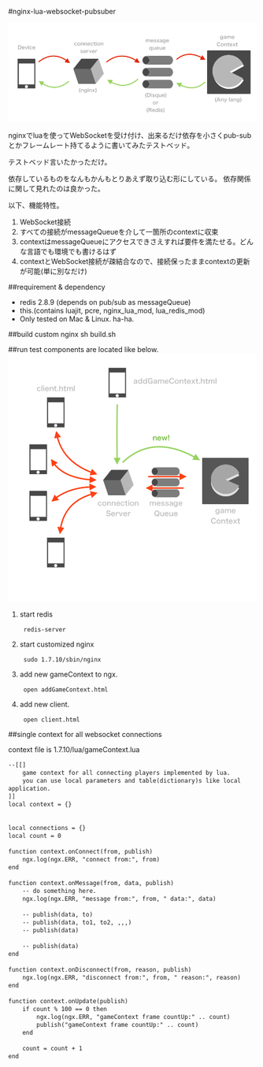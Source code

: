 #nginx-lua-websocket-pubsuber

![SS](/Doc/graph.png)

nginxでluaを使ってWebSocketを受け付け、出来るだけ依存を小さくpub-subとかフレームレート持てるように書いてみたテストベッド。

テストベッド言いたかっただけ。

依存しているものをなんもかんもとりあえず取り込む形にしている。
依存関係に関して見れたのは良かった。

以下、機能特性。

1. WebSocket接続
2. すべての接続がmessageQueueを介して一箇所のcontextに収束
3. contextはmessageQueueにアクセスできさえすれば要件を満たせる。どんな言語でも環境でも書けるはず
4. contextとWebSocket接続が疎結合なので、接続保ったままcontextの更新が可能(単に別なだけ)


##requirement & dependency
* redis 2.8.9 (depends on pub/sub as messageQueue)
* this.(contains luajit, pcre, nginx_lua_mod, lua_redis_mod)
* Only tested on Mac & Linux. ha-ha.
 
 
##build custom nginx
	sh build.sh

##run
test components are located like below.
![SS](/Doc/graph2.png)

1. start redis

		redis-server

1. start customized nginx
	
		sudo 1.7.10/sbin/nginx
	
1. add new gameContext to ngx.

		open addGameContext.html
	
1. add new client.

		open client.html
	


##single context for all websocket connections

context file is 1.7.10/lua/gameContext.lua

	--[[]
		game context for all connecting players implemented by lua.
		you can use local parameters and table(dictionary)s like local application.
	]]
	local context = {}


	local connections = {}
	local count = 0

	function context.onConnect(from, publish)
		ngx.log(ngx.ERR, "connect from:", from)
	end

	function context.onMessage(from, data, publish)
		-- do something here.
		ngx.log(ngx.ERR, "message from:", from, " data:", data)

		-- publish(data, to)
		-- publish(data, to1, to2, ,,,)
		-- publish(data)

		-- publish(data)
	end

	function context.onDisconnect(from, reason, publish)
		ngx.log(ngx.ERR, "disconnect from:", from, " reason:", reason)
	end

	function context.onUpdate(publish)
		if count % 100 == 0 then 
			ngx.log(ngx.ERR, "gameContext frame countUp:" .. count)
			publish("gameContext frame countUp:" .. count)
		end

		count = count + 1
	end

